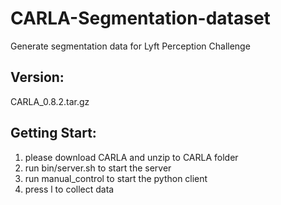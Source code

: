 # CARLA-Segmentation-dataset
Generate segmentation data for Lyft Perception Challenge

## Version:
CARLA_0.8.2.tar.gz

## Getting Start:
1. please download CARLA and unzip to CARLA folder
2. run bin/server.sh to start the server 
3. run manual_control to start the python client
4. press l to collect data 